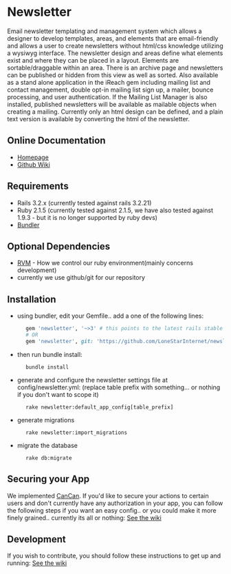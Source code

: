 Newsletter
==========
Email newsletter templating and management system which allows a designer to develop templates, areas, and elements that are email-friendly and allows a user to create newsletters without html/css knowledge utilizing a wysiwyg interface.
The newsletter design and areas define what elements exist and where they can be placed in a layout.
Elements are sortable/draggable within an area. There is an archive page and newsletters can be published or hidden from this view as well as sorted.
Also available as a stand alone application in the iReach gem including mailing list and contact management, double opt-in mailing list sign up, a mailer, bounce processing, and user authentication.
If the Mailing List Manager is also installed, published newsletters will be available as mailable objects when creating a mailing. Currently only an html design can be defined, and a plain text version is available by converting the html of the newsletter.

Online Documentation
--------------------
* [Homepage](http://ireachnews.com)
* [Github Wiki](https://github.com/LoneStarInternet/newsletter/wiki)

Requirements
------------

* Rails 3.2.x (currently tested against rails 3.2.21)
* Ruby 2.1.5 (currently tested against 2.1.5, we have also tested against 1.9.3 - but it is no longer supported by ruby devs)
* [Bundler](http://bundler.io)

Optional Dependencies
---------------------
* [RVM](http://rvm.io) - How we control our ruby environment(mainly concerns development)
* currently we use github/git for our repository

Installation
------------
* using bundler, edit your Gemfile.. add a one of the following lines:
```ruby
      gem 'newsletter', '~>3' # this points to the latest rails stable 3.2.x version
      # OR
      gem 'newsletter', git: 'https://github.com/LoneStarInternet/newsletter.git', branch: 'rails3.2.x' # for the bleeding edge rails 3.2.x version
```
* then run bundle install:
```
      bundle install
```
* generate and configure the newsletter settings file at config/newsletter.yml: (replace table prefix with something... or nothing if you don't want to scope it)
```
      rake newsletter:default_app_config[table_prefix]
```
* generate migrations
```
      rake newsletter:import_migrations
```
* migrate the database
```
      rake db:migrate
```

Securing your App
-----------------
We implemented [CanCan](https://github.com/CanCanCommunity/cancancan). If you'd like to secure your actions to certain users and don't currently have any authorization in your app, you can follow the following steps if you want an easy config.. or you could make it more finely grained.. currently its all or nothing:
[See the wiki](https://github.com/LoneStarInternet/newsletter/wiki/Securing-your-app)

Development
-----------
If you wish to contribute, you should follow these instructions to get up and running:
[See the wiki](https://github.com/LoneStarInternet/newsletter/wiki/Contributing)

